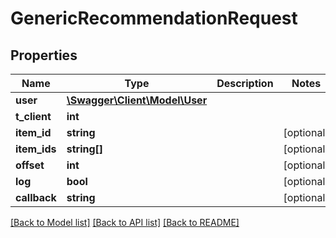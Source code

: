 # GenericRecommendationRequest

## Properties
Name | Type | Description | Notes
------------ | ------------- | ------------- | -------------
**user** | [**\Swagger\Client\Model\User**](User.md) |  | 
**t_client** | **int** |  | 
**item_id** | **string** |  | [optional] 
**item_ids** | **string[]** |  | [optional] 
**offset** | **int** |  | [optional] 
**log** | **bool** |  | [optional] 
**callback** | **string** |  | [optional] 

[[Back to Model list]](../README.md#documentation-for-models) [[Back to API list]](../README.md#documentation-for-api-endpoints) [[Back to README]](../README.md)



